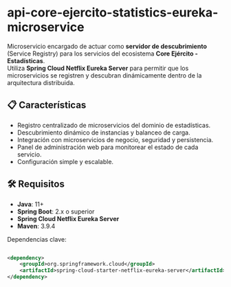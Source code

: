 # api-core-ejercito-statistics-eureka-microservice

Microservicio encargado de actuar como **servidor de descubrimiento** (Service Registry) para los servicios del
ecosistema **Core Ejército - Estadísticas**.  
Utiliza **Spring Cloud Netflix Eureka Server** para permitir que los microservicios se registren y descubran
dinámicamente dentro de la arquitectura distribuida.

## 📋 Características

- Registro centralizado de microservicios del dominio de estadísticas.
- Descubrimiento dinámico de instancias y balanceo de carga.
- Integración con microservicios de negocio, seguridad y persistencia.
- Panel de administración web para monitorear el estado de cada servicio.
- Configuración simple y escalable.

## 🛠 Requisitos

- **Java**: 11+
- **Spring Boot**: 2.x o superior
- **Spring Cloud Netflix Eureka Server**
- **Maven**: 3.9.4

Dependencias clave:

```xml

<dependency>
    <groupId>org.springframework.cloud</groupId>
    <artifactId>spring-cloud-starter-netflix-eureka-server</artifactId>
</dependency>
```
